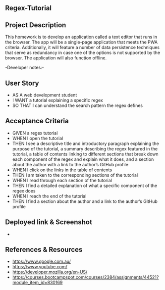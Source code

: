  Regex-Tutorial
- 

**Project Description**
-
This homework is to develop an application called a text editor that runs in the browser. The app will be a single-page application that meets the PWA criteria. Additionally, it will feature a number of data persistence techniques that serve as redundancy in case one of the options is not supported by the browser. The application will also function offline.

-Developer notes:- 
 
**User Story**
-
- AS A web development student
- I WANT a tutorial explaining a specific regex
- SO THAT I can understand the search pattern the regex defines
  
**Acceptance Criteria**
-
- GIVEN a regex tutorial
- WHEN I open the tutorial
- THEN I see a descriptive title and introductory paragraph explaining the purpose of the tutorial, a summary describing the regex featured in the tutorial, a table of contents linking to different sections that break down each component of the regex and explain what it does, and a section about the author with a link to the author’s GitHub profile
- WHEN I click on the links in the table of contents
- THEN I am taken to the corresponding sections of the tutorial
- WHEN I read through each section of the tutorial
- THEN I find a detailed explanation of what a specific component of the regex does
- WHEN I reach the end of the tutorial
- THEN I find a section about the author and a link to the author’s GitHub profile
  
**Deployed link & Screenshot**
-
- 

**References & Resources**
-
- https://www.google.com.au/
- https://www.youtube.com/
- https://developer.mozilla.org/en-US/
- https://courses.bootcampspot.com/courses/2384/assignments/44521?module_item_id=830169
